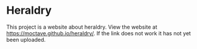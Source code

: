 # Heraldry
This project is a website about heraldry. View the website at https://moctave.github.io/heraldry/. If the link does not work it has not yet been uploaded.
